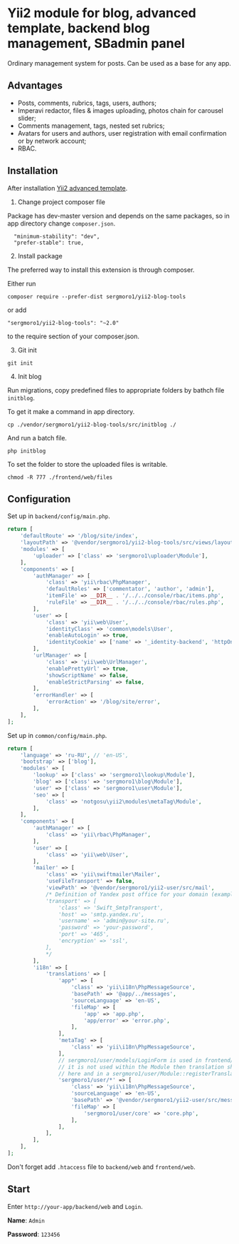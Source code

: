 Yii2 module for blog, advanced template, backend blog management, SBadmin panel
===============================================================================

Ordinary management system for posts. Can be used as a base for any app.

Advantages
----------

* Posts, comments, rubrics, tags, users, authors;
* Imperavi redactor, files & images uploading, photos chain for carousel slider;
* Comments management, tags, nested set rubrics;
* Avatars for users and authors, user registration with email confirmation or by network account;
* RBAC.


Installation
------------

After installation [Yii2 advanced template](https://github.com/yiisoft/yii2-app-advanced/blob/master/docs/guide/start-installation.md).

1. Change project composer file

Package has dev-master version and depends on the same packages, so in app directory change `composer.json`.

```
  "minimum-stability": "dev",
  "prefer-stable": true,
```

2. Install package

The preferred way to install this extension is through composer.

Either run

`composer require --prefer-dist sergmoro1/yii2-blog-tools`

or add

`"sergmoro1/yii2-blog-tools": "~2.0"`

to the require section of your composer.json.

3. Git init

`git init`

4. Init blog

Run migrations, copy predefined files to appropriate folders by bathch file `initblog`.

To get it make a command in app directory.

`cp ./vendor/sergmoro1/yii2-blog-tools/src/initblog ./`

And run a batch file.

`php initblog`

To set the folder to store the uploaded files is writable.

`chmod -R 777 ./frontend/web/files`


Configuration
-------------

Set up in `backend/config/main.php`.

```php
return [
    'defaultRoute' => '/blog/site/index',
    'layoutPath' => '@vendor/sergmoro1/yii2-blog-tools/src/views/layouts',
    'modules' => [
        'uploader' => ['class' => 'sergmoro1\uploader\Module'],
    ],
    'components' => [
        'authManager' => [
            'class' => 'yii\rbac\PhpManager',
            'defaultRoles' => ['commentator', 'author', 'admin'],
            'itemFile' => __DIR__ . '/../../console/rbac/items.php',
            'ruleFile' => __DIR__ . '/../../console/rbac/rules.php',
        ],
        'user' => [
            'class' => 'yii\web\User',
            'identityClass' => 'common\models\User',
            'enableAutoLogin' => true,
            'identityCookie' => ['name' => '_identity-backend', 'httpOnly' => true],
        ],
        'urlManager' => [
            'class' => 'yii\web\UrlManager',
            'enablePrettyUrl' => true,
            'showScriptName' => false,
            'enableStrictParsing' => false,
        ],
        'errorHandler' => [
            'errorAction' => '/blog/site/error',
        ],
    ],
];
```

Set up in `common/config/main.php`.

```php
return [
    'language' => 'ru-RU', // 'en-US',
    'bootstrap' => ['blog'],
    'modules' => [
        'lookup' => ['class' => 'sergmoro1\lookup\Module'],
        'blog' => ['class' => 'sergmoro1\blog\Module'],
        'user' => ['class' => 'sergmoro1\user\Module'],
        'seo' => [
            'class' => 'notgosu\yii2\modules\metaTag\Module',
        ],
    ],
    'components' => [
        'authManager' => [
            'class' => 'yii\rbac\PhpManager',
        ],
        'user' => [
            'class' => 'yii\web\User',
        ],
        'mailer' => [
            'class' => 'yii\swiftmailer\Mailer',
            'useFileTransport' => false,
            'viewPath' => '@vendor/sergmoro1/yii2-user/src/mail',
            /* Definition of Yandex post office for your domain (example).
            'transport' => [
                'class' => 'Swift_SmtpTransport',
                'host' => 'smtp.yandex.ru',
                'username' => 'admin@your-site.ru',
                'password' => 'your-password',
                'port' => '465',
                'encryption' => 'ssl',
            ],
            */
        ],
        'i18n' => [
            'translations' => [
                'app*' => [
                    'class' => 'yii\i18n\PhpMessageSource',
                    'basePath' => '@app/../messages',
                    'sourceLanguage' => 'en-US',
                    'fileMap' => [
                        'app' => 'app.php',
                        'app/error' => 'error.php',
                    ],
                ],
                'metaTag' => [
                    'class' => 'yii\i18n\PhpMessageSource',
                ],
                // sergmoro1/user/models/LoginForm is used in frontend/controllers/SiteController, so
                // it is not used within the Module then translation should be defined twice
                // here and in a sergmoro1/user/Module::registerTranslations()
                'sergmoro1/user/*' => [
                    'class' => 'yii\i18n\PhpMessageSource',
                    'sourceLanguage' => 'en-US',
                    'basePath' => '@vendor/sergmoro1/yii2-user/src/messages',
                    'fileMap' => [
                        'sergmoro1/user/core' => 'core.php',
                    ],
                ],
            ],
        ],
    ],
];
```

Don't forget add `.htaccess` file to `backend/web` and `frontend/web`.

Start
-----

Enter `http://your-app/backend/web` and `Login`.

**Name**: `Admin`

**Password**: `123456`
